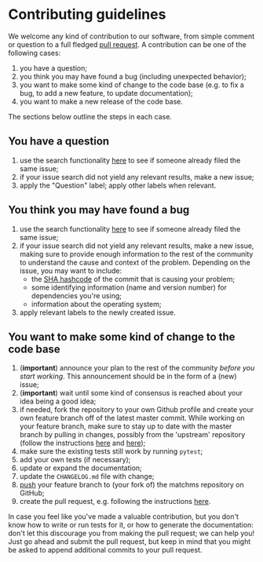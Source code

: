 # Contributing guidelines

We welcome any kind of contribution to our software, from simple comment or question to a full fledged [pull request](https://help.github.com/articles/about-pull-requests/).
A contribution can be one of the following cases:

1. you have a question;
1. you think you may have found a bug (including unexpected behavior);
1. you want to make some kind of change to the code base (e.g. to fix a bug, to add a new feature, to update documentation);
1. you want to make a new release of the code base.

The sections below outline the steps in each case.

## You have a question

1. use the search functionality [here](https://github.com/phpuech/OT_Analysis/issues) to see if someone already filed the same issue;
1. if your issue search did not yield any relevant results, make a new issue;
1. apply the "Question" label; apply other labels when relevant.

## You think you may have found a bug

1. use the search functionality [here](https://github.com/phpuech/OT_Analysis/issues) to see if someone already filed the same issue;
1. if your issue search did not yield any relevant results, make a new issue, making sure to provide enough information to the rest of the community to understand the cause and context of the problem. Depending on the issue, you may want to include:
    - the [SHA hashcode](https://help.github.com/articles/autolinked-references-and-urls/#commit-shas) of the commit that is causing your problem;
    - some identifying information (name and version number) for dependencies you're using;
    - information about the operating system;
1. apply relevant labels to the newly created issue.

## You want to make some kind of change to the code base

1. (**important**) announce your plan to the rest of the community *before you start working*. This announcement should be in the form of a (new) issue;
1. (**important**) wait until some kind of consensus is reached about your idea being a good idea;
1. if needed, fork the repository to your own Github profile and create your own feature branch off of the latest master commit. While working on your feature branch, make sure to stay up to date with the master branch by pulling in changes, possibly from the 'upstream' repository (follow the instructions [here](https://help.github.com/articles/configuring-a-remote-for-a-fork/) and [here](https://help.github.com/articles/syncing-a-fork/));
1. make sure the existing tests still work by running ``pytest``;
1. add your own tests (if necessary);
1. update or expand the documentation;
1. update the `CHANGELOG.md` file with change;
1. [push](http://rogerdudler.github.io/git-guide/>) your feature branch to (your fork of) the matchms repository on GitHub;
1. create the pull request, e.g. following the instructions [here](https://help.github.com/articles/creating-a-pull-request/).

In case you feel like you've made a valuable contribution, but you don't know how to write or run tests for it, or how to generate the documentation: don't let this discourage you from making the pull request; we can help you! Just go ahead and submit the pull request, but keep in mind that you might be asked to append additional commits to your pull request.

